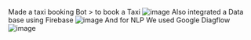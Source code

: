 Made a taxi booking Bot > to book a Taxi ![image](https://github.com/sandeshlavshetty/dialogflowchatbot/assets/138968398/3d2f9b37-f3b2-41d5-8959-e38ae9bdb982) 
Also integrated a Data base using Firebase ![image](https://github.com/sandeshlavshetty/dialogflowchatbot/assets/138968398/71e1ffc9-0ebd-42e3-aa90-be08302e70be)
And for NLP We used Google Diagflow ![image](https://github.com/sandeshlavshetty/dialogflowchatbot/assets/138968398/b1b7cb62-3252-4243-9a69-9373f9342043)


